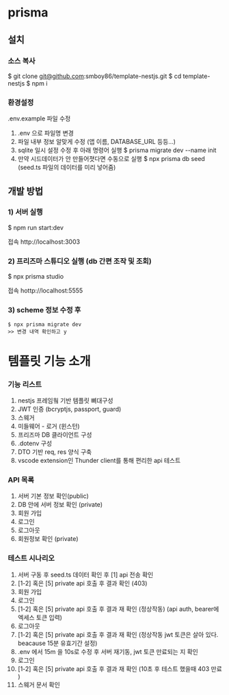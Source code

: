 # prisma

## 설치

### 소스 복사

$ git clone git@github.com:smboy86/template-nestjs.git
$ cd template-nestjs
$ npm i

### 환경설정

.env.example 파일 수정

1. .env 으로 파일명 변경
2. 파일 내부 정보 알맞게 수정 (앱 이름, DATABASE_URL 등등...)
3. sqlite 일시 설정 수정 후 아래 명령어 실행
   $ prisma migrate dev --name init
4. 만약 시드데이터가 안 만들어졋다면 수동으로 실행
   $ npx prisma db seed (seed.ts 파일의 데이터를 미리 넣어줌)

## 개발 방법

### 1) 서버 실행

$ npm run start:dev

접속 http://localhost:3003

### 2) 프리즈마 스튜디오 실행 (db 간편 조작 및 조회)

$ npx prisma studio

접속 hottp://localhost:5555

### 3) scheme 정보 수정 후

```
$ npx prisma migrate dev
>> 변경 내역 확인하고 y
```

# 템플릿 기능 소개

### 기능 리스트

1. nestjs 프레임웤 기반 템플릿 뼈대구성
2. JWT 인증 (bcryptjs, passport, guard)
3. 스웨거
4. 미들웨어 - 로거 (윈스턴)
5. 프리즈마 DB 클라이언트 구성
6. .dotenv 구성
7. DTO 기반 req, res 양식 구축
8. vscode extension인 Thunder client를 통해 편리한 api 테스트

### API 목록

1. 서버 기본 정보 확인(public)
2. DB 안에 서버 정보 확인 (private)
3. 회원 가입
4. 로그인
5. 로그아웃
6. 회원정보 확인 (private)

### 테스트 시나리오

1. 서버 구동 후 seed.ts 데이터 확인 후 [1] api 전송 확인
2. [1-2] 혹은 [5] private api 호출 후 결과 확인 (403)
3. 회원 가입
4. 로그인
5. [1-2] 혹은 [5] private api 호출 후 결과 재 확인 (정상작동) (api auth, bearer에 엑세스 토큰 입력)
6. 로그아웃
7. [1-2] 혹은 [5] private api 호출 후 결과 재 확인 (정상작동 jwt 토큰은 살아 있다. beacause 15분 유효기간 설정)
8. .env 에서 15m 을 10s로 수정 후 서버 재기동, jwt 토큰 만료되는 지 확인
9. 로그인
10. [1-2] 혹은 [5] private api 호출 후 결과 재 확인 (10초 후 테스트 했을때 403 만료 )
11. 스웨거 문서 확인
